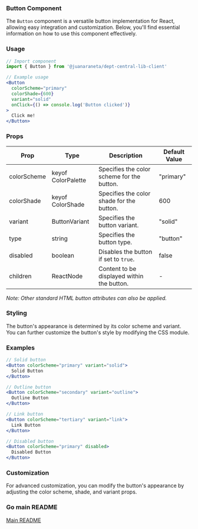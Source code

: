 ### Button Component

The `Button` component is a versatile button implementation for React, allowing easy integration and customization. Below, you'll find essential information on how to use this component effectively.

### Usage

```jsx
// Import component
import { Button } from '@juanaraneta/dept-central-lib-client'
```

```jsx
// Example usage
<Button
  colorScheme="primary"
  colorShade={600}
  variant="solid"
  onClick={() => console.log('Button clicked')}
>
  Click me!
</Button>
```

### Props

| Prop        | Type               | Description                                | Default Value |
| ----------- | ------------------ | ------------------------------------------ | ------------- |
| colorScheme | keyof ColorPalette | Specifies the color scheme for the button. | "primary"     |
| colorShade  | keyof ColorShade   | Specifies the color shade for the button.  | 600           |
| variant     | ButtonVariant      | Specifies the button variant.              | "solid"       |
| type        | string             | Specifies the button type.                 | "button"      |
| disabled    | boolean            | Disables the button if set to `true`.      | false         |
| children    | ReactNode          | Content to be displayed within the button. | -             |

_Note: Other standard HTML button attributes can also be applied._

### Styling

The button's appearance is determined by its color scheme and variant. You can further customize the button's style by modifying the CSS module.

### Examples

```jsx
// Solid button
<Button colorScheme="primary" variant="solid">
  Solid Button
</Button>

// Outline button
<Button colorScheme="secondary" variant="outline">
  Outline Button
</Button>

// Link button
<Button colorScheme="tertiary" variant="link">
  Link Button
</Button>

// Disabled button
<Button colorScheme="primary" disabled>
  Disabled Button
</Button>
```

### Customization

For advanced customization, you can modify the button's appearance by adjusting the color scheme, shade, and variant props.

### Go main README

[Main README](../../../README.md#components)
